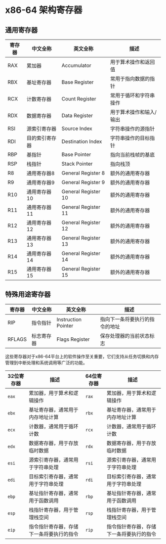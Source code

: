 # x86-64 架构寄存器

## 通用寄存器

| 寄存器 | 中文全称      | 英文全称              | 描述                                                |
|--------|---------------|-----------------------|-----------------------------------------------------|
| RAX    | 累加器        | Accumulator           | 用于算术操作和返回值                                |
| RBX    | 基址寄存器     | Base Register         | 常用于指向数据的指针                                |
| RCX    | 计数寄存器     | Count Register        | 常用于循环和字符串操作                              |
| RDX    | 数据寄存器     | Data Register         | 用于算术操作和输入/输出                             |
| RSI    | 源索引寄存器   | Source Index          | 字符串操作的源指针                                  |
| RDI    | 目的索引寄存器 | Destination Index     | 字符串操作的目标指针                                |
| RBP    | 基指针        | Base Pointer          | 指向当前栈帧的基底                                  |
| RSP    | 栈指针        | Stack Pointer         | 指向栈顶                                            |
| R8     | 通用寄存器8    | General Register 8    | 额外的通用寄存器                                    |
| R9     | 通用寄存器9    | General Register 9    | 额外的通用寄存器                                    |
| R10    | 通用寄存器10   | General Register 10   | 额外的通用寄存器                                    |
| R11    | 通用寄存器11   | General Register 11   | 额外的通用寄存器                                    |
| R12    | 通用寄存器12   | General Register 12   | 额外的通用寄存器                                    |
| R13    | 通用寄存器13   | General Register 13   | 额外的通用寄存器                                    |
| R14    | 通用寄存器14   | General Register 14   | 额外的通用寄存器                                    |
| R15    | 通用寄存器15   | General Register 15   | 额外的通用寄存器                                    |

## 特殊用途寄存器

| 寄存器 | 中文全称    | 英文全称              | 描述                                               |
|--------|-------------|-----------------------|----------------------------------------------------|
| RIP    | 指令指针    | Instruction Pointer   | 指向下一条将要执行的指令的地址                     |
| RFLAGS | 标志寄存器  | Flags Register        | 保存处理器的当前状态标志                           |

这些寄存器对于x86-64平台上的软件操作至关重要，它们支持从任务切换和内存管理到中断处理和系统调用等广泛的功能。

| 32位寄存器 | 描述                   | 64位寄存器 | 描述                   |
|--------|----------------------|--------|----------------------|
| `eax`  | 累加器，用于算术和逻辑操作        | `rax`  | 累加器，用于算术和逻辑操作        |
| `ebx`  | 基址寄存器，通常用于内存地址计算     | `rbx`  | 基址寄存器，通常用于内存地址计算     |
| `ecx`  | 计数器，通常用于循环计数         | `rcx`  | 计数器，通常用于循环计数         |
| `edx`  | 数据寄存器，用于存放临时数据       | `rdx`  | 数据寄存器，用于存放临时数据       |
| `esi`  | 源索引寄存器，通常用于字符串处理     | `rsi`  | 源索引寄存器，通常用于字符串处理     |
| `edi`  | 目标索引寄存器，通常用于字符串处理    | `rdi`  | 目标索引寄存器，通常用于字符串处理    |
| `ebp`  | 基址指针寄存器，通常用于函数调用     | `rbp`  | 基址指针寄存器，通常用于函数调用     |
| `esp`  | 栈指针寄存器，用于管理栈空间       | `rsp`  | 栈指针寄存器，用于管理栈空间       |
| `eip`  | 指令指针寄存器，存储下一条将要执行的指令 | `rip`  | 指令指针寄存器，存储下一条将要执行的指令 |
